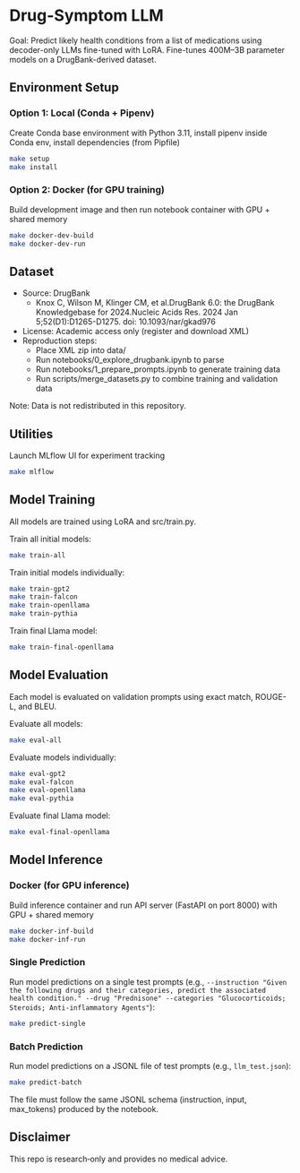 # Drug-Symptom LLM
Goal: Predict likely health conditions from a list of medications using decoder-only LLMs fine-tuned with LoRA.
Fine-tunes 400M–3B parameter models on a DrugBank-derived dataset.

## Environment Setup

### Option 1: Local (Conda + Pipenv)
Create Conda base environment with Python 3.11, install pipenv inside Conda env, install dependencies (from Pipfile)
```bash
make setup
make install
```

### Option 2: Docker (for GPU training)
Build development image and then run notebook container with GPU + shared memory
```bash
make docker-dev-build
make docker-dev-run
```

## Dataset
- Source: DrugBank
  - Knox C, Wilson M, Klinger CM, et al.DrugBank 6.0: the DrugBank Knowledgebase for 2024.Nucleic Acids Res. 2024 Jan 5;52(D1):D1265-D1275. doi: 10.1093/nar/gkad976
- License: Academic access only (register and download XML)
- Reproduction steps:
  - Place XML zip into data/
  - Run notebooks/0_explore_drugbank.ipynb to parse
  - Run notebooks/1_prepare_prompts.ipynb to generate training data
  - Run scripts/merge_datasets.py to combine training and validation data

Note: Data is not redistributed in this repository.

## Utilities
Launch MLflow UI for experiment tracking
```bash
make mlflow
```

## Model Training
All models are trained using LoRA and src/train.py.

Train all initial models:
```bash
make train-all
```

Train initial models individually:
```bash
make train-gpt2
make train-falcon
make train-openllama
make train-pythia
```

Train final Llama model:
```bash
make train-final-openllama
```

## Model Evaluation
Each model is evaluated on validation prompts using exact match, ROUGE-L, and BLEU.

Evaluate all models:
```bash
make eval-all
```

Evaluate models individually:
```bash
make eval-gpt2
make eval-falcon
make eval-openllama
make eval-pythia
```

Evaluate final Llama model:
```bash
make eval-final-openllama
```

## Model Inference

### Docker (for GPU inference)
Build inference container and run API server (FastAPI on port 8000) with GPU + shared memory
```bash
make docker-inf-build
make docker-inf-run
```

### Single Prediction

Run model predictions on a single test prompts (e.g., `--instruction "Given the following drugs and their categories, predict the associated health condition."
                                                --drug "Prednisone"
                                                --categories "Glucocorticoids; Steroids; Anti-inflammatory Agents"`):
```bash
make predict-single
```

### Batch Prediction

Run model predictions on a JSONL file of test prompts (e.g., `llm_test.json`):
```bash
make predict-batch
```
The file must follow the same JSONL schema (instruction, input, max_tokens) produced by the notebook.

## Disclaimer

This repo is research‑only and provides no medical advice.